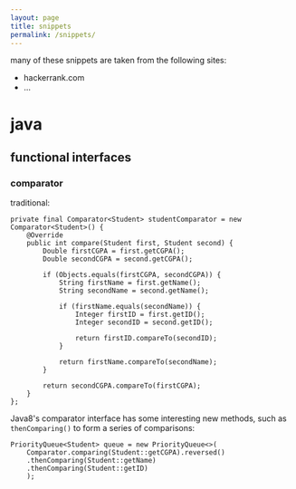 ```yaml
---
layout: page
title: snippets
permalink: /snippets/
---
```

many of these snippets are taken from the following sites:
- hackerrank.com
- ...

# java
## functional interfaces
### comparator

traditional:

```
private final Comparator<Student> studentComparator = new Comparator<Student>() {
    @Override
    public int compare(Student first, Student second) {
        Double firstCGPA = first.getCGPA();
        Double secondCGPA = second.getCGPA();

        if (Objects.equals(firstCGPA, secondCGPA)) {
            String firstName = first.getName();
            String secondName = second.getName();

            if (firstName.equals(secondName)) {
                Integer firstID = first.getID();
                Integer secondID = second.getID();

                return firstID.compareTo(secondID);
            }

            return firstName.compareTo(secondName);
        }

        return secondCGPA.compareTo(firstCGPA);
    }
};
```

Java8's comparator interface has some interesting new methods, such as
`thenComparing()` to form a series of comparisons:
```
PriorityQueue<Student> queue = new PriorityQueue<>(
    Comparator.comparing(Student::getCGPA).reversed()
    .thenComparing(Student::getName)
    .thenComparing(Student::getID)
    );
```
